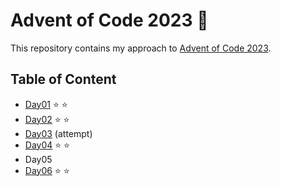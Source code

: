 # Advent of Code 2023 🎄
This repository contains my approach to [Advent of Code 2023](https://adventofcode.com/2023).

## Table of Content
- [Day01](https://github.com/Ewa-Anna/Advent-of-Code-2023/tree/main/Day_01) :star: :star:
- [Day02](https://github.com/Ewa-Anna/Advent-of-Code-2023/tree/main/Day_02) :star: :star:
- [Day03](https://github.com/Ewa-Anna/Advent-of-Code-2023/tree/main/Day_03) (attempt)
- [Day04](https://github.com/Ewa-Anna/Advent-of-Code-2023/tree/main/Day_04) :star: :star:
- Day05
- [Day06](https://github.com/Ewa-Anna/Advent-of-Code-2023/tree/main/Day_06) :star: :star:
